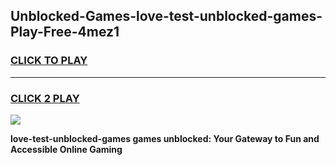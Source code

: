 
## Unblocked-Games-love-test-unblocked-games-Play-Free-4mez1
<h3>
<a href="https://premium76.site?title=love-test-unblocked-games&ref=20A">CLICK TO PLAY</a></h3>
<hr>

<h3>
<a href="https://premium76.site?title=love-test-unblocked-games&ref=20A">CLICK 2 PLAY</a>
  
</h3>

<a href="https://premium76.site?title=love-test-unblocked-games&ref=20A"><img src="https://clearcache.store/games.png"></a>


**love-test-unblocked-games games unblocked: Your Gateway to Fun and Accessible Online Gaming**
